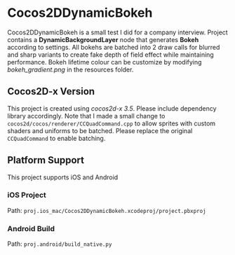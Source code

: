 # Cocos2DDynamicBokeh

Cocos2DDynamicBokeh is a small test I did for a company interview.  Project contains a **DynamicBackgroundLayer** node that generates **Bokeh** according to settings.  All bokehs are batched into 2 draw calls for blurred and sharp variants to create fake depth of field effect while maintaining performance. Bokeh lifetime colour can be customize by modifying *bokeh_gradient.png* in the resources folder.


## Cocos2D-x Version

This project is created using *cocos2d-x 3.5*.  Please include dependency library accordingly.  Note that I made a small change to `cocos2d/cocos/renderer/CCQuadCommand.cpp` to allow sprites with custom shaders and uniforms to be batched.  Please replace the original `CCQuadCommand` to enable batching.


## Platform Support

This project supports iOS and Android

### iOS Project
Path: `proj.ios_mac/Cocos2DDynamicBokeh.xcodeproj/project.pbxproj`

### Android Build
Path: `proj.android/build_native.py`
